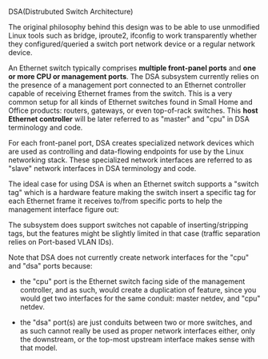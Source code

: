 DSA(Distrubuted Switch Architecture)




The original philosophy behind this design was to be able to use unmodified Linux 
tools such as bridge, iproute2, ifconfig to work transparently whether they 
configured/queried a switch port network device or a regular network device.

An Ethernet switch typically comprises **multiple front-panel ports** and **one or more CPU or management ports**.
The DSA subsystem currently relies on the presence of a management port connected to an Ethernet controller capable of receiving Ethernet frames from the switch. This is a very common setup for all kinds of Ethernet switches found in Small Home and Office products: routers, gateways, or even top-of-rack switches. This **host Ethernet controller** will be later referred to as "master" and "cpu" in DSA terminology and code.

For each front-panel port, DSA creates specialized network devices which are used as controlling and data-flowing endpoints for use by the Linux networking stack. These specialized network interfaces are referred to as "slave" network interfaces in DSA terminology and code.


The ideal case for using DSA is when an Ethernet switch supports a "switch tag" 
which is a hardware feature making the switch insert a specific tag for each 
Ethernet frame it receives to/from specific ports to help the management 
interface figure out:



The subsystem does support switches not capable of inserting/stripping tags, but
the features might be slightly limited in that case (traffic separation relies 
on Port-based VLAN IDs).

Note that DSA does not currently create network interfaces for the "cpu" and 
"dsa" ports because:

* the "cpu" port is the Ethernet switch facing side of the management controller, 
  and as such, would create a duplication of feature, since you would get two 
  interfaces for the same conduit: master netdev, and "cpu" netdev.

* the "dsa" port(s) are just conduits between two or more switches, and as such 
  cannot really be used as proper network interfaces either, only the downstream,
  or the top-most upstream interface makes sense with that model.




